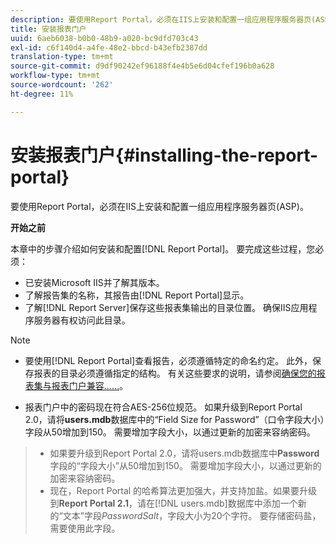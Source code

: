 ```yaml
---
description: 要使用Report Portal，必须在IIS上安装和配置一组应用程序服务器页(ASP)。
title: 安装报表门户
uuid: 6aeb6038-b0b0-48b9-a020-bc9dfd703c43
exl-id: c6f140d4-a4fe-48e2-bbcd-b43efb2387dd
translation-type: tm+mt
source-git-commit: d9df90242ef96188f4e4b5e6d04cfef196b0a628
workflow-type: tm+mt
source-wordcount: '262'
ht-degree: 11%

---
```


# 安装报表门户{#installing-the-report-portal}

要使用Report Portal，必须在IIS上安装和配置一组应用程序服务器页(ASP)。

**开始之前**

本章中的步骤介绍如何安装和配置[!DNL Report Portal]。 要完成这些过程，您必须：

* 已安装Microsoft IIS并了解其版本。
* 了解报告集的名称，其报告由[!DNL Report Portal]显示。
* 了解[!DNL Report Server]保存这些报表集输出的目录位置。 确保IIS应用程序服务器有权访问此目录。

>[!NOTE]
>
>* 要使用[!DNL Report Portal]查看报告，必须遵循特定的命名约定。 此外，保存报表的目录必须遵循指定的结构。 有关这些要求的说明，请参阅[确保您的报表集与报表门户兼容……](../../../home/c-rpt-oview/c-install-rpt-port/c-rpt-port-user-inter.md#section-2b141e5d198a4bbea455699126c24706)。
   >
   >
* 报表门户中的密码现在符合AES-256位规范。 如果升级到Report Portal 2.0，请将&#x200B;**users.mdb**&#x200B;数据库中的“Field Size for Password”（口令字段大小）字段从50增加到150。 需要增加字段大小，以通过更新的加密来容纳密码。
>* 如果要升级到Report Portal 2.0，请将users.mdb数据库中&#x200B;**Password**&#x200B;字段的“字段大小”从50增加到150。 需要增加字段大小，以通过更新的加密来容纳密码。
>* 现在，Report Portal 的哈希算法更加强大，并支持加盐。如果要升级到&#x200B;**Report Portal 2.1**，请在[!DNL users.mdb]数据库中添加一个新的“文本”字段&#x200B;*PasswordSalt*，字段大小为20个字符。 要存储密码盐，需要使用此字段。

>


